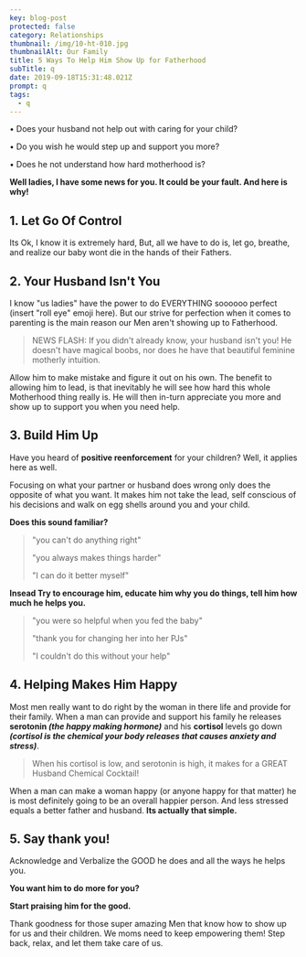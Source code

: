 ```yaml
---
key: blog-post
protected: false
category: Relationships
thumbnail: /img/10-ht-010.jpg
thumbnailAlt: Our Family
title: 5 Ways To Help Him Show Up for Fatherhood
subTitle: q
date: 2019-09-18T15:31:48.021Z
prompt: q
tags:
  - q
---
```

• Does your husband not help out with caring for your child? 

• Do you wish he would step up and support you more? 

• Does he not understand how hard motherhood is?

**Well ladies, I have some news for you. It could be your fault. And here is why!**

## 1. Let Go Of Control

Its Ok, I know it is extremely hard, But, all we have to do is, let go, breathe, and realize our baby wont die in the hands of their Fathers.

## 2. Your Husband Isn't You

I know "us ladies" have the power to do EVERYTHING soooooo perfect (insert "roll eye" emoji here). But our strive for perfection when it comes to parenting is the main reason our Men aren't showing up to Fatherhood. 

> NEWS FLASH: If you didn't already know, your husband isn't you! He doesn't have magical boobs, nor does he have that beautiful feminine motherly intuition.

Allow him to make mistake and figure it out on his own. The benefit to allowing him to lead, is that inevitably he will see how hard this whole Motherhood thing really is. He will then in-turn appreciate you more and show up to support you when you need help.

## 3. Build Him Up

Have you heard of **positive reenforcement** for your children? Well, it applies here as well. 

Focusing on what your partner or husband does wrong only does the opposite of what you want. It makes him not take the lead, self conscious of his decisions and walk on egg shells around you and your child.

**Does this sound familiar?**

> "you can't do anything right"
>
> "you always makes things harder"
>
> "I can do it better myself"

**Insead Try to encourage him, educate him why you do things, tell him how much he helps you.**

> "you were so helpful when you fed the baby"
>
> "thank you for changing her into her PJs"
>
> "I couldn't do this without your help"



## 4. Helping Makes Him Happy

Most men really want to do right by the woman in there life and provide for their family. When a man can provide and support his family he releases **serotonin _(the happy making hormone)_** and his **cortisol** levels go down _**(cortisol is the chemical your body releases that causes anxiety and stress)**_. 

> When his cortisol is low, and serotonin is high, it makes for a GREAT Husband Chemical Cocktail! 

When a man can make a woman happy (or anyone happy for that matter) he is most definitely going to be an overall happier person. And less stressed equals a better father and husband. **Its actually that simple.**

## 5. Say thank you!

Acknowledge and Verbalize the GOOD he does and all the ways he helps you. 

**You want him to do more for you?** 

**Start praising him for the good.**

Thank goodness for those super amazing Men that know how to show up for us and their children. We moms need to keep empowering them!  Step back, relax, and let them take care of us.
